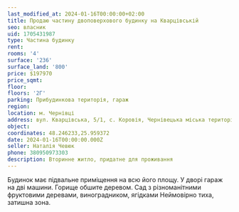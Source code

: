 ```yaml
---
last_modified_at: 2024-01-16T00:00:00+02:00
title: Продаю частину двоповерхового будинку на Кварцівській
seo: власник
uid: 1705431987
type: Частина будинку
rent:
rooms: '4'
surface: '236'
surface_land: '800'
price: $197970
price_sqmt:
floor:
floors: '2Г'
parking: Прибудинкова територія, гараж
region:
location: м. Чернівці
address: вул. Кварцівська, 5/1, с. Коровія, Чернівецька міська територіальна громада
object:
coordinates: 48.246233,25.959372
date: 2024-01-16T00:00:00.000Z
seller: Наталія Чевюк
phone: 380950973303
description: Вторинне житло, придатне для проживання
---
```


Будинок має підвальне приміщення на всю його площу. У дворі гараж на дві машини. Горище обшите деревом. Сад з різноманітними фруктовими деревами, виноградником, ягідками Неймовірно тиха, затишна зона.
